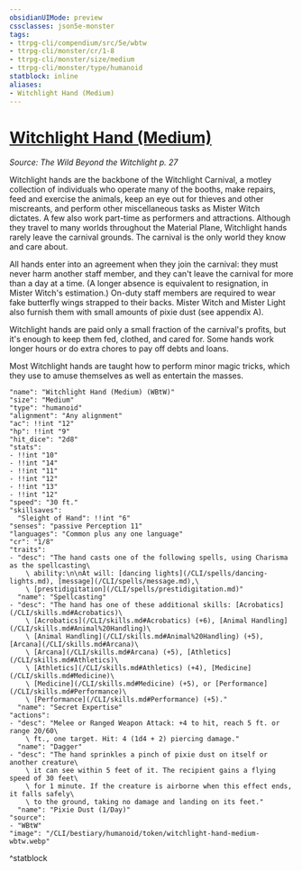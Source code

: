 ```yaml
---
obsidianUIMode: preview
cssclasses: json5e-monster
tags:
- ttrpg-cli/compendium/src/5e/wbtw
- ttrpg-cli/monster/cr/1-8
- ttrpg-cli/monster/size/medium
- ttrpg-cli/monster/type/humanoid
statblock: inline
aliases:
- Witchlight Hand (Medium)
---
```

# [Witchlight Hand (Medium)](CLI/bestiary/humanoid/witchlight-hand-medium-wbtw.md)
*Source: The Wild Beyond the Witchlight p. 27*  

Witchlight hands are the backbone of the Witchlight Carnival, a motley collection of individuals who operate many of the booths, make repairs, feed and exercise the animals, keep an eye out for thieves and other miscreants, and perform other miscellaneous tasks as Mister Witch dictates. A few also work part-time as performers and attractions. Although they travel to many worlds throughout the Material Plane, Witchlight hands rarely leave the carnival grounds. The carnival is the only world they know and care about.

All hands enter into an agreement when they join the carnival: they must never harm another staff member, and they can't leave the carnival for more than a day at a time. (A longer absence is equivalent to resignation, in Mister Witch's estimation.) On-duty staff members are required to wear fake butterfly wings strapped to their backs. Mister Witch and Mister Light also furnish them with small amounts of pixie dust (see appendix A).

Witchlight hands are paid only a small fraction of the carnival's profits, but it's enough to keep them fed, clothed, and cared for. Some hands work longer hours or do extra chores to pay off debts and loans.

Most Witchlight hands are taught how to perform minor magic tricks, which they use to amuse themselves as well as entertain the masses.

```statblock
"name": "Witchlight Hand (Medium) (WBtW)"
"size": "Medium"
"type": "humanoid"
"alignment": "Any alignment"
"ac": !!int "12"
"hp": !!int "9"
"hit_dice": "2d8"
"stats":
- !!int "10"
- !!int "14"
- !!int "11"
- !!int "12"
- !!int "13"
- !!int "12"
"speed": "30 ft."
"skillsaves":
  "Sleight of Hand": !!int "6"
"senses": "passive Perception 11"
"languages": "Common plus any one language"
"cr": "1/8"
"traits":
- "desc": "The hand casts one of the following spells, using Charisma as the spellcasting\
    \ ability:\n\nAt will: [dancing lights](/CLI/spells/dancing-lights.md), [message](/CLI/spells/message.md),\
    \ [prestidigitation](/CLI/spells/prestidigitation.md)"
  "name": "Spellcasting"
- "desc": "The hand has one of these additional skills: [Acrobatics](/CLI/skills.md#Acrobatics)\
    \ [Acrobatics](/CLI/skills.md#Acrobatics) (+6), [Animal Handling](/CLI/skills.md#Animal%20Handling)\
    \ [Animal Handling](/CLI/skills.md#Animal%20Handling) (+5), [Arcana](/CLI/skills.md#Arcana)\
    \ [Arcana](/CLI/skills.md#Arcana) (+5), [Athletics](/CLI/skills.md#Athletics)\
    \ [Athletics](/CLI/skills.md#Athletics) (+4), [Medicine](/CLI/skills.md#Medicine)\
    \ [Medicine](/CLI/skills.md#Medicine) (+5), or [Performance](/CLI/skills.md#Performance)\
    \ [Performance](/CLI/skills.md#Performance) (+5)."
  "name": "Secret Expertise"
"actions":
- "desc": "Melee or Ranged Weapon Attack: +4 to hit, reach 5 ft. or range 20/60\
    \ ft., one target. Hit: 4 (1d4 + 2) piercing damage."
  "name": "Dagger"
- "desc": "The hand sprinkles a pinch of pixie dust on itself or another creature\
    \ it can see within 5 feet of it. The recipient gains a flying speed of 30 feet\
    \ for 1 minute. If the creature is airborne when this effect ends, it falls safely\
    \ to the ground, taking no damage and landing on its feet."
  "name": "Pixie Dust (1/Day)"
"source":
- "WBtW"
"image": "/CLI/bestiary/humanoid/token/witchlight-hand-medium-wbtw.webp"
```
^statblock